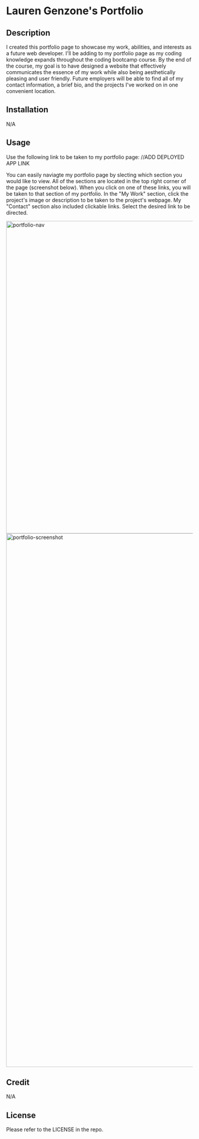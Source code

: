 # Lauren Genzone's Portfolio

## Description 

I created this portfolio page to showcase my work, abilities, and interests as a future web developer. I'll be adding to my portfolio page as my coding knowledge expands throughout the coding bootcamp course. By the end of the course, my goal is to have designed a website that effectively communicates the essence of my work while also being aesthetically pleasing and user friendly. Future employers will be able to find all of my contact information, a brief bio, and the projects I've worked on in one convenient location. 

## Installation 

N/A

## Usage 

Use the following link to be taken to my portfolio page: //ADD DEPLOYED APP LINK 

You can easily naviagte my portfolio page by slecting which section you would like to view. All of the sections are located in the top right corner of the page (screenshot below). When you click on one of these links, you will be taken to that section of my portfolio. 
In the "My Work" section, click the project's image or description to be taken to the project's webpage. 
My "Contact" section also included clickable links. Select the desired link to be directed. 

<img width="843" alt="portfolio-nav" src="https://user-images.githubusercontent.com/113480175/197621523-18748bab-a957-4b5a-9f24-4bfe3120ad31.png">

<img width="1440" alt="portfolio-screenshot" src="https://user-images.githubusercontent.com/113480175/197621609-5f84f9ea-d0a4-4de1-92f4-74c581a9a55f.png">

## Credit 

N/A

## License 

Please refer to the LICENSE in the repo. 